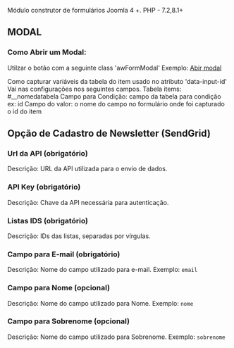 Módulo construtor de formulários Joomla 4 +.
PHP - 7.2,8.1+

<h2>MODAL</h2>

<h3>Como Abrir um Modal:</h3>
Utilzar o botão com a seguinte class 'awFormModal'
Exemplo: <a 
	class="btn btn-azul awFormModal" 
	data-title="Título do modal" 
	data-subtitle="Subtítulo do Modal" 
	data-id="2"  -id do item que deseja capturar, passar para um input hiddem usando o 'data-input-id="1"'
	href="/136" -id do modulo para o modal
>
Abir modal
</a>

Como capturar variáveis da tabela do item usado no atributo 'data-input-id'
 Vai nas configurações nos seguintes campos.
 Tabela items: #__nomedatabela
 Campo para Condição: campo da tabela para condição ex: id
 Campo do valor: o nome do campo no formulário onde foi capturado o id do item


<div>
<h2>Opção de Cadastro de Newsletter (SendGrid)</h2>
<h3>Url da API (obrigatório)</h3>
<p>Descrição: URL da API utilizada para o envio de dados.</p>
<h3>API Key (obrigatório)</h3>
<p>Descrição: Chave da API necessária para autenticação.</p>
<h3>Listas IDS (obrigatório)</h3>
<p>Descrição: IDs das listas, separadas por vírgulas.</p>
<h3>Campo para E-mail (obrigatório)</h3>
<p>Descrição: Nome do campo utilizado para e-mail. Exemplo: <code>email</code></p>
<h3>Campo para Nome (opcional)</h3>
<p>Descrição: Nome do campo utilizado para Nome. Exemplo: <code>nome</code></p>
<h3>Campo para Sobrenome (opcional)</h3>
<p>Descrição: Nome do campo utilizado para Sobrenome. Exemplo: <code>sobrenome</code></p>
</div>
